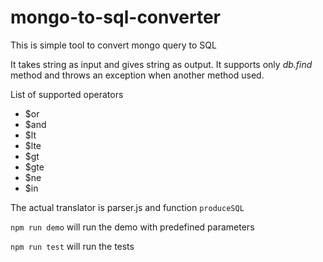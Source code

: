 # mongo-to-sql-converter
This is simple tool to convert mongo query to SQL

It takes string as input and gives string as output. It supports only _db.find_ method and throws an exception when another method used.

List of supported operators

* $or
* $and
* $lt
* $lte
* $gt
* $gte
* $ne
* $in


The actual translator is parser.js and function `produceSQL`

```npm run demo``` will run the demo with predefined parameters

```npm run test``` will run the tests
